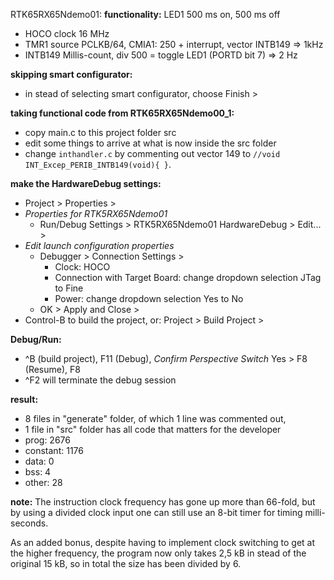 RTK65RX65Ndemo01:
**functionality:** LED1 500 ms on, 500 ms off
- HOCO clock 16 MHz
- TMR1 source PCLKB/64, CMIA1: 250 + interrupt, vector INTB149 => 1kHz
- INTB149 Millis-count,    div 500 = toggle LED1 (PORTD bit 7) => 2 Hz

**skipping smart configurator:**
- in stead of selecting smart configurator, choose Finish >

**taking functional code from RTK65RX65Ndemo00_1:**
- copy main.c to this project folder src
- edit some things to arrive at what is now inside the src folder
- change `inthandler.c` by commenting out vector 149 to
  `//void INT_Excep_PERIB_INTB149(void){ }`.

**make the HardwareDebug settings:**
- Project > Properties >
- _Properties for RTK5RX65Ndemo01_
  - Run/Debug Settings > RTK5RX65Ndemo01 HardwareDebug > Edit... >
- _Edit launch configuration properties_
  - Debugger > Connection Settings >
    - Clock: HOCO
    - Connection with Target Board: change dropdown selection JTag to Fine
    - Power: change dropdown selection Yes to No
  - OK > Apply and Close >
- Control-B to build the project, or: Project > Build Project >

**Debug/Run:**
- ^B (build project), F11 (Debug), _Confirm Perspective Switch_ Yes >
  F8 (Resume), F8  
- ^F2 will terminate the debug session

**result:**
 - 8 files in "generate" folder, of which 1 line was commented out,
 - 1 file in "src" folder has all code that matters for the developer
 - prog: 2676
 - constant: 1176
 - data: 0
 - bss: 4
 - other: 28

**note:**
The instruction clock frequency has gone up more than 66-fold, but by
using a divided clock input one can still use an 8-bit timer for timing
milli-seconds.

As an added bonus, despite having to implement clock switching to get
at the higher frequency, the program now only takes 2,5 kB in stead of
the original 15 kB, so in total the size has been divided by 6.